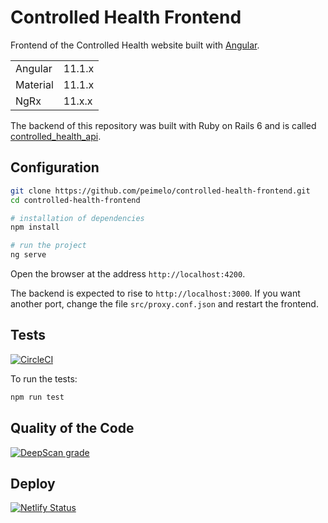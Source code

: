# Controlled Health Frontend

Frontend of the Controlled Health website built with [Angular](https://angular.io).

<table>
  <tr>
    <td>Angular</td>
    <td>
      11.1.x
    </td>
  </tr>
  <tr>
    <td>Material</td>
    <td>
      11.1.x
    </td>
  </tr>
  <tr>
    <td>NgRx</td>
    <td>
      11.x.x
    </td>
  </tr>
</table>

The backend of this repository was built with Ruby on Rails 6 and is called [controlled_health_api](https://github.com/peimelo/controlled_health_api).

## Configuration

```bash
git clone https://github.com/peimelo/controlled-health-frontend.git
cd controlled-health-frontend

# installation of dependencies
npm install

# run the project
ng serve
```

Open the browser at the address `http://localhost:4200`.

The backend is expected to rise to `http://localhost:3000`. If you want another port, change the file `src/proxy.conf.json` and restart the frontend.

## Tests

[![CircleCI](https://circleci.com/gh/peimelo/controlled-health-frontend.svg?style=svg)](https://circleci.com/gh/peimelo/controlled-health-frontend)

To run the tests:

```bash
npm run test
```

## Quality of the Code

[![DeepScan grade](https://deepscan.io/api/teams/11362/projects/15113/branches/298154/badge/grade.svg)](https://deepscan.io/dashboard#view=project&tid=11362&pid=15113&bid=298154)

## Deploy

[![Netlify Status](https://api.netlify.com/api/v1/badges/7df675ef-b29a-403a-97a3-5e90f4ad8f4e/deploy-status)](https://app.netlify.com/sites/controlledhealth/deploys)
